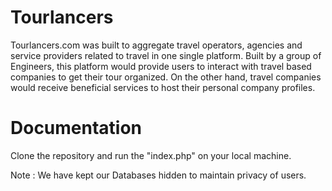 # Tourlancers
Tourlancers.com was built to aggregate travel operators, agencies and service providers related to travel in one single platform. Built by a group of Engineers, this platform would provide users to interact with travel based companies to get their tour organized. On the other hand, travel companies would receive beneficial services to host their personal company profiles.


# Documentation

Clone the repository and run the "index.php" on your local machine. 

Note : We have kept our Databases hidden to maintain privacy of users. 
